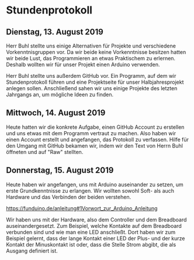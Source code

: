# Stundenprotokoll
## Dienstag, 13. August 2019
Herr Buhl stellte uns einige Alternativen für Projekte und verschiedene Vorkenntnisgruppen vor. Da wir beide keine Vorkenntnisse besitzen hatten wir beide Lust, das Programmieren an etwas Praktischem zu erlernen. Deshalb wollten wir für unser Projekt einen Arduino verwenden. 

Herr Buhl stellte uns außerdem GitHub vor. Ein Programm, auf dem wir Stundenprotokoll führen und eine Projektseite für unser Halbjahresprojekt anlegen sollen. Anschließend sahen wir uns einige Projekte des letzten Jahrgangs an, um mögliche Ideen zu finden.

## Mittwoch, 14. August 2019
Heute hatten wir die konkrete Aufgabe, einen GitHub Account zu erstellen und uns etwas mit dem Programm vertraut zu machen. Also haben wir einen Account erstellt und angefangen, das Protokoll zu verfassen. Hilfe für den Umgang mit GitHub bekamen wir, indem wir den Text von Herrn Buhl öffneten und auf "Raw" stellten.

## Donnerstag, 15. August 2019
Heute haben wir angefangen, uns mit Arduino auseinander zu setzen, um erste Grundkenntnisse zu erlangen. Wir wollten sowohl Soft- als auch Hardware und das Verbinden der beiden verstehen.

https://funduino.de/anleitung#1Vorwort_zur_Arduino_Anleitung

Wir haben uns mit der Hardware, also dem Controller und dem Breadboard auseinandergesetzt. Zum Beispiel, welche Kontakte auf dem Breadboard verbunden sind und wie man eine LED anschließt. Dort haben wir zum Beispiel gelernt, dass der lange Kontakt einer LED der Plus- und der kurze Kontakt der Minuskontakt ist oder, dass die Stelle Strom abgibt, die als Ausgang definiert ist.

